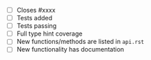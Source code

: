 <!-- Feel free to remove check-list items aren't relevant to your change -->

- [ ] Closes #xxxx
- [ ] Tests added
- [ ] Tests passing
- [ ] Full type hint coverage
- [ ] New functions/methods are listed in `api.rst`
- [ ] New functionality has documentation
